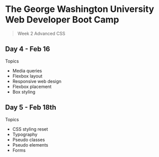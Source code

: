 # **The George Washington University Web Developer Boot Camp**
> Week 2 Advanced CSS

## **Day 4 - Feb 16**
Topics
- Media queries
- Flexbox layout
- Responsive web design
- Flexbox placement
- Box styling

## **Day 5 - Feb 18th**
Topics
- CSS styling reset
- Typography
- Pseudo classes
- Pseudo elements
- Forms